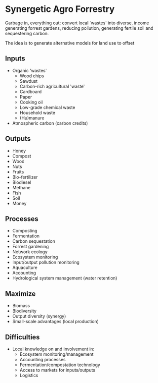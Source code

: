 # Synergetic Agro Forrestry
Garbage in, everything out: convert local 'wastes' into diverse, income generating forrest gardens, reducing pollution, generating fertile soil and sequestering carbon.

The idea is to generate alternative models for land use to offset 
## Inputs
* Organic 'wastes'
  * Wood chips
  * Sawdust
  * Carbon-rich agricultural 'waste'
  * Cardboard
  * Paper
  * Cooking oil
  * Low-grade chemical waste
  * Household waste
  * (Hu)manure
* Atmospheric carbon (carbon credits)

## Outputs
* Honey
* Compost
* Wood
* Nuts
* Fruits
* Bio-fertilizer
* Biodiesel
* Methane
* Fish
* Soil
* Money

## Processes
* Composting
* Fermentation
* Carbon sequestation
* Forrest gardening
* Network ecology
* Ecosystem monitoring
* Input/output pollution monitoring
* Aquaculture
* Accounting
* Hydrological system management (water retention)

## Maximize
* Biomass
* Biodiversity
* Output diversity (synergy)
* Small-scale advantages (local production)

## Difficulties
* Local knowledge on and involvement in:
  * Ecosystem monitoring/management
  * Accounting processes
  * Fermentation/compostation technology
  * Access to markets for inputs/outputs
  * Logistics